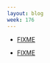 ```yaml
---
layout: blog
week: 176
---
```


* [FIXME](https://github.com/sphinx-gallery/sphinx-gallery/pull/390#issuecomment-418199063)

* [FIXME](https://github.com/sphinx-doc/sphinx/pull/5388)
